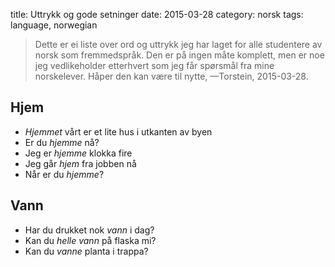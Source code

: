 title: Uttrykk og gode setninger
date: 2015-03-28
category: norsk
tags: language, norwegian

> Dette er ei liste over ord og uttrykk jeg har laget for alle
> studentere av norsk som fremmedspråk. Den er på ingen måte komplett,
> men er noe jeg vedlikeholder etterhvert som jeg får spørsmål fra
> mine norskelever. Håper den kan være til nytte, —Torstein, 2015-03-28.

## Hjem
- *Hjemmet* vårt er et lite hus i utkanten av byen
- Er du *hjemme* nå?
- Jeg er *hjemme* klokka fire
- Jeg går *hjem* fra jobben nå
- Når er du *hjemme*?

## Vann
- Har du drukket nok *vann* i dag?
- Kan du *helle vann* på flaska mi?
- Kan du *vanne* planta i trappa?
